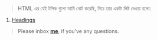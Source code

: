 > HTML এর যেই টপিক গুলো আমি নোট করেছি, নিচে তার একটা লিষ্ট দেওয়া হলো:


1. [Headings](https://github.com/sdshoriot/HTML/blob/master/Headings.md)


> Please inbox **[me](https://www.facebook.com/shoriot)**, if you've any questions.